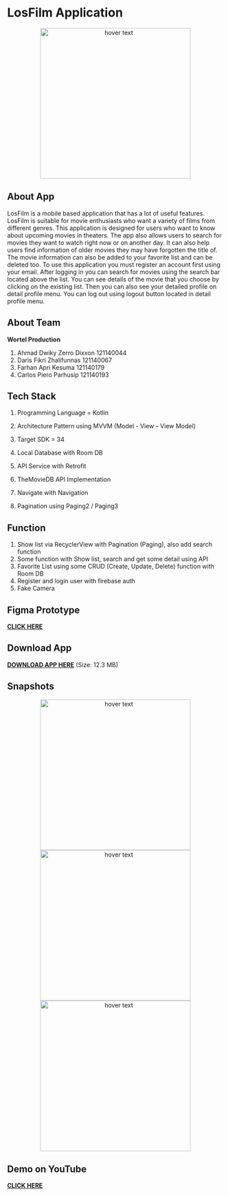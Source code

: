 # LosFilm Application

<p align="center">
  <img src="https://github.com/parhannn/Project-LosFilm/blob/master/app/src/main/res/drawable/apk_logo.png" 
    width="350" 
    title="hover text">

## About App

LosFilm is a mobile based application that has a lot of useful features. LosFilm is suitable for movie enthusiasts who want a variety of films from different genres. This application is designed for users who want to know about upcoming movies in theaters. The app also allows users to search for movies they want to watch right now or on another day. It can also help users find information of older movies they may have forgotten the title of. The movie information can also be added to your favorite list and can be deleted too. To use this application you must register an account first using your email. After logging in you can search for movies using the search bar located above the list. You can see details of the movie that you choose by clicking on the existing list. Then you can also see your detailed profile on detail profile menu. You can log out using logout button located in detail profile menu.

## About Team
**Wortel Production**
1. Ahmad Dwiky Zerro Dixxon 121140044
2. Daris Fikri Zhalifunnas 121140067
3. Farhan Apri Kesuma 121140179
4. Carlos Piero Parhusip 121140193

## Tech Stack

1. Programming Language = Kotlin

2. Architecture Pattern using MVVM (Model - View - View Model)

3. Target SDK = 34

4. Local Database with Room DB

5. API Service with Retrofit

6. TheMovieDB API Implementation

7. Navigate with Navigation

8. Pagination using Paging2 / Paging3

## Function

1. Show list via RecyclerView with Pagination (Paging), also add search function
2. Some function with Show list, search and get some detail using API
3. Favorite List using some CRUD (Create, Update, Delete) function with Room DB
4. Register and login user with firebase auth
5. Fake Camera

## Figma Prototype

<a href="https://www.figma.com/file/CL9hX039C3FRJ3V07tkepE/LosFilm-Prototype?type=design&node-id=35%3A0&mode=design&t=aBOyLp2JPq8RStv8-1">**CLICK HERE**</a>

## Download App
<a href="https://drive.google.com/file/d/1lISdvqjjxnhE9q2zMmXZuLNhtFxHQMFl/view?usp=drive_link">**DOWNLOAD APP HERE**</a> (Size: 12.3 MB)

## Snapshots
<p align="center">
  <img src="https://github.com/parhannn/Project-LosFilm/blob/master/Snapshots/src1.jpg" 
    width="350" 
    title="hover text">
  <img src="https://github.com/parhannn/Project-LosFilm/blob/master/Snapshots/src2.jpg" 
    width="350" 
    title="hover text">
  <img src="https://github.com/parhannn/Project-LosFilm/blob/master/Snapshots/src3.jpg" 
    width="350" 
    title="hover text">
</p>

## Demo on YouTube

<a href="https://youtu.be/dfa6SPKSAPk">**CLICK HERE**</a>
